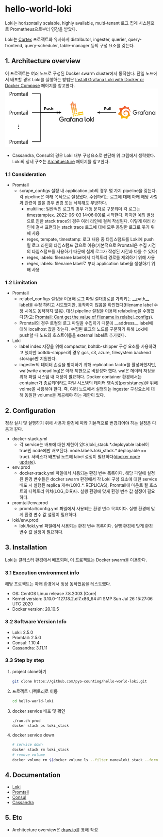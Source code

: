 # hello-world-loki
Loki는 horizontally scalable, highly available, multi-tenant 로그 집계 시스템으로 Prometheus으로부터 영감을 받았다.

Loki는 [Cortex](https://cortexmetrics.io/docs/) 프로젝트와 유사하게 distributor, ingester, querier, query-frontend, query-scheduler, table-manager 등의 구성 요소를 갖는다.

## 1. Architecture overview
이 프로젝트는 여러 노드로 구성된 Docker swarm cluster에서 동작한다. 단일 노드에서 배포할 경우 Loki를 실행하는 방법은 [Install Grafana Loki with Docker or Docker Compose](https://grafana.com/docs/loki/latest/installation/docker/) 페이지를 참고한다.
![](images/architecture_overview.png)

- Cassandra, Consul의 경우 Loki 내부 구성요소로 판단해 위 그림에서 생략했다. Loki의 상세 구조는 [Archituecture](https://grafana.com/docs/loki/latest/fundamentals/architecture/) 페이지를 참고한다.

### 1.1 Consideration
- Promtail
  - scrape_configs 설정 내 application job의 경우 몇 가지 pipeline을 갖는다. 각 pipeline은 아래 목적으로 설정됐다. 수집하려는 로그에 대해 아래 해당 사항과 관련이 없을 경우 변경 또는 삭제해도 무방하다.
    - multiline: 일반적인 로그의 경우 개행 문자로 구분되며 각 로그는 timestamp(ex. 2022-06-03 14:06:00)로 시작한다. 하지만 예외 발생으로 인한 stack trace의 경우 여러 라인에 걸쳐 작성된다. 이렇게 여러 라인에 걸쳐 표현되는 stack trace 로그에 대해 모두 동일한 로그로 묶기 위해 사용
    - regex, tempate, timestamp: 로그 내용 중 타임스탬프를 Loki에 push 될 로그 라인의 타임스탬프 값으로 이용(기본적으로 Promtail은 수집 시점의 타임스탬프를 사용하기 때문에 실제 로그가 작성된 시간과 다를 수 있다)
    - regex, labels: filename label에서 디렉토리 경로를 제외하기 위해 사용
    - regex, labels: filename label로 부터 application label을 생성하기 위해 사용

### 1.2 Limitation
- Promtail
  - relabel_configs 설정을 이용해 로그 파일 절대경로를 가리키는 \_\_path__ label을 수정 하려고 시도했지만, 동작하지 않음을 확인했다(filename label 수정 시에도 동작하지 않음). 대신 pipeline 설정을 이용해 relabeling을 수행했다(참고: [Promtail: Cant get the value of filename in relabel_configs](https://github.com/grafana/loki/issues/775#issuecomment-903169116)).
  - Promtail의 경우 로컬의 로그 파일을 수집하기 때문에 \_\_address__ label에 대해 localhost 값을 갖는다. 수집된 로그의 노드를 구분하기 위해 Loki에 push할 때 노드의 호스트이름을 external label로 추가했다.
- Loki
  - label index 저장을 위해 compactor, boltdb-shipper 구성 요소를 사용하려고 했지만 boltdb-shipper의 경우 gcs, s3, azure, filesystem backend storage만 지원한다.
  - ingester의 데이터 손실을 방지하기 위해 replication factor를 활성화했지만, wal(write ahead log)은 아래 제한으로 비활성화 했다. wal은 데이터 저장을 위해 파일 시스템 내 저장이 필요하다. Docker container 환경에서는 container가 종료되더라도 파일 시스템의 데이터 영속성(persistancy)을 위해 volme을 사용해야 한다. 즉, 여러 노드에서 실행되는 ingester 구성요소에 대해 동일한 volume을 제공해야 하는 제한이 있다.

## 2. Configuration
정상 설치 및 실행하기 위해 사용자 환경에 따라 기본적으로 변경되어야 하는 설정은 다음과 같다.
- docker-stack.yml
  - 각 service는 배포에 대한 제한이 있다(loki_stack.\*.deployable label이 true인 node에만 배포된다. node.labels.loki_stack.\*.deployable == true). 서비스가 배포될 노드에 label 설정이 필요하다([docker node update](https://docs.docker.com/engine/reference/commandline/node_update/)).
- env.prod
  - docker-stack.yml 파일에서 사용되는 환경 변수 목록이다. 해당 파일에 설정된 환경 변수들은 docker swarm 환경에서 각 Loki 구성 요소에 대한 service 배포 시 실행된 replica 개수(LOKI_*_REPLICAS), Promtail에 마운트 될 호스트의 디렉토리 위치(LOG_DIR)다. 실행 환경에 맞게 환경 변수 값 설정이 필요하다.
- promtail/env.prod
  - promtail/config.yml 파일에서 사용되는 환경 변수 목록이다. 실행 환경에 맞게 환경 변수 값 설정이 필요하다.
- loki/env.prod
  - loki/loki.yml 파일에서 사용되는 환경 변수 목록이다. 실행 환경에 맞게 환경 변수 값 설정이 필요하다.

## 3. Installation
Loki는 클러스터 환경에서 배포되며, 이 프로젝트는 Docker swarm을 이용한다.

### 3.1 Execution environment info
해당 프로젝트는 아래 환경에서 정상 동작했음을 테스트했다.
- OS: CentOS Linux release 7.8.2003 (Core)
- Kernel version: 3.10.0-1127.18.2.el7.x86_64 #1 SMP Sun Jul 26 15:27:06 UTC 2020
- Docker version: 20.10.5

### 3.2 Software Version Info
- Loki: 2.5.0
- Promtail: 2.5.0
- Consul: 1.10.4
- Cassandra: 3.11.11

### 3.3 Step by step
1. project clone하기
   ```bash
   git clone https://github.com/pyo-counting/hello-world-loki.git
   ```
2. 프로젝트 디렉토리로 이동
   ```bash
   cd hello-world-loki
   ```
3. docker service 배포 및 확인
   ```bash
   ./run.sh prod
   docker stack ps loki_stack
   ```
3. docker service down
   ```bash
   # service down
   docker stack rm loki_stack
   # remove volume
   docker volume rm $(docker volume ls --filter name=loki_stack --format {{.Name}})
   ```

## 4. Documentation
- [Loki](https://grafana.com/docs/loki/latest/)
- [Promtail](https://grafana.com/docs/loki/latest/clients/promtail/)
- [Consul](https://www.consul.io/docs)
- [Cassandra](https://cassandra.apache.org/doc/latest/)

## 5. Etc
- Architecture overview은 [draw.io](https://www.draw.io)를 통해 작성